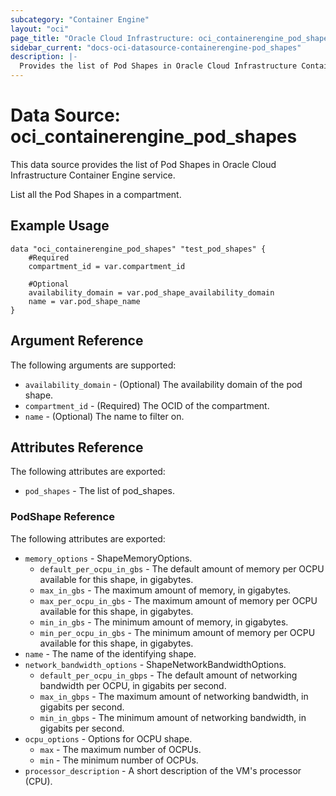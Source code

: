 ```yaml
---
subcategory: "Container Engine"
layout: "oci"
page_title: "Oracle Cloud Infrastructure: oci_containerengine_pod_shapes"
sidebar_current: "docs-oci-datasource-containerengine-pod_shapes"
description: |-
  Provides the list of Pod Shapes in Oracle Cloud Infrastructure Container Engine service
---
```


# Data Source: oci_containerengine_pod_shapes
This data source provides the list of Pod Shapes in Oracle Cloud Infrastructure Container Engine service.

List all the Pod Shapes in a compartment.

## Example Usage

```hcl
data "oci_containerengine_pod_shapes" "test_pod_shapes" {
	#Required
	compartment_id = var.compartment_id

	#Optional
	availability_domain = var.pod_shape_availability_domain
	name = var.pod_shape_name
}
```

## Argument Reference

The following arguments are supported:

* `availability_domain` - (Optional) The availability domain of the pod shape.
* `compartment_id` - (Required) The OCID of the compartment.
* `name` - (Optional) The name to filter on.


## Attributes Reference

The following attributes are exported:

* `pod_shapes` - The list of pod_shapes.

### PodShape Reference

The following attributes are exported:

* `memory_options` - ShapeMemoryOptions.
	* `default_per_ocpu_in_gbs` - The default amount of memory per OCPU available for this shape, in gigabytes.
	* `max_in_gbs` - The maximum amount of memory, in gigabytes.
	* `max_per_ocpu_in_gbs` - The maximum amount of memory per OCPU available for this shape, in gigabytes.
	* `min_in_gbs` - The minimum amount of memory, in gigabytes.
	* `min_per_ocpu_in_gbs` - The minimum amount of memory per OCPU available for this shape, in gigabytes.
* `name` - The name of the identifying shape.
* `network_bandwidth_options` - ShapeNetworkBandwidthOptions.
	* `default_per_ocpu_in_gbps` - The default amount of networking bandwidth per OCPU, in gigabits per second.
	* `max_in_gbps` - The maximum amount of networking bandwidth, in gigabits per second.
	* `min_in_gbps` - The minimum amount of networking bandwidth, in gigabits per second.
* `ocpu_options` - Options for OCPU shape.
	* `max` - The maximum number of OCPUs.
	* `min` - The minimum number of OCPUs.
* `processor_description` - A short description of the VM's processor (CPU).

